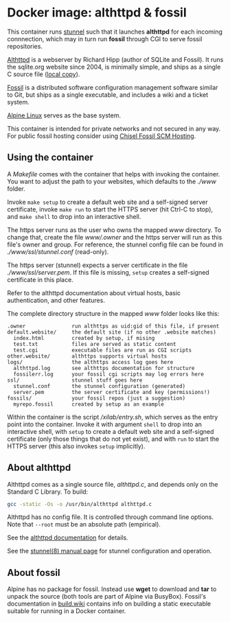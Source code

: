 # Docker image: althttpd & fossil

This container runs [stunnel][stunnel] such that it launches
**althttpd** for each incoming connnection, which may in turn
run **fossil** through CGI to serve fossil repositories.

[Althttpd][althttpd] is a webserver by Richard Hipp (author
of SQLite and Fossil). It runs the sqlite.org website since
2004, is minimally simple, and ships as a single C source file
([local copy](./althttpd.c)).

[Fossil][fossil] is a distributed software configuration
management software similar to Git, but ships as a single
executable, and includes a wiki and a ticket system.

[Alpine Linux][alpine] serves as the base system.

This container is intended for private networks and not
secured in any way. For public fossil hosting consider
using [Chisel Fossil SCM Hosting][chisel].

## Using the container

A *Makefile* comes with the container that helps with
invoking the container. You want to adjust the path to
your websites, which defaults to the *./www* folder.

Invoke `make setup` to create a default web site and
a self-signed server certificate, invoke `make run`
to start the HTTPS server (hit Ctrl-C to stop), and
`make shell` to drop into an interactive shell.

The https server runs as the user who owns the mapped
*www* directory. To change that, create the file
*www/.owner* and the https server will run as this file's
owner and group. For reference, the stunnel config file
can be found in *./www/ssl/stunnel.conf* (read-only).

The https server (stunnel) expects a server certificate
in the file *./www/ssl/server.pem*. If this file is missing,
`setup` creates a self-signed certificate in this place.

Refer to the althttpd documentation about virtual hosts,
basic authentication, and other features.

The complete directory structure in the mapped *www* folder
looks like this:

```text
.owner               run althttps as uid:gid of this file, if present
default.website/     the default site (if no other .website matches)
  index.html         created by setup, if mising
  test.txt           files are served as static content
  test.cgi           executable files are run as CGI scripts
other.website/       althttps supports virtual hosts
logs/                the althttps access log goes here
  althttpd.log       see althttps documentation for structure
  fossilerr.log      your fossil cgi scripts may log errors here
ssl/                 stunnel stuff goes here
  stunnel.conf       the stunnel configuration (generated)
  server.pem         the server certificate and key (permissions!)
fossils/             your fossil repos (just a suggestion)
  myrepo.fossil      created by setup as an example
```

Within the container is the script */xilab/entry.sh*,
which serves as the entry point into the container.
Invoke it with argument `shell` to drop into an
interactive shell, with `setup` to create a default
web site and a self-signed certificate (only those
things that do not yet exist), and with `run` to start
the HTTPS server (this also invokes `setup` implicitly).

## About althttpd

Althttpd comes as a single source file, *althttpd.c*,
and depends only on the Standard C Library. To build:

```sh
gcc -static -Os -o /usr/bin/althttpd althttpd.c
```

Althttpd has no config file. It is controlled through
command line options. Note that `--root` must be an
absolute path (empirical).

See the [althttpd documentation][althttpd] for details.

See the [stunnel(8) manual page][stunnel.8] for stunnel
configuration and operation.

## About fossil

Alpine has no package for fossil. Instead use **wget**
to download and **tar** to unpack the source (both tools
are part of Alpine via BusyBox). Fossil's documentation in
[build.wiki](https://fossil-scm.org/home/doc/trunk/www/build.wiki)
contains info on building a static executable suitable
for running in a Docker container.

[althttpd]: https://sqlite.org/althttpd
[fossil]: https://fossil-scm.org/
[chisel]: https://chiselapp.com/
[stunnel]: https://www.stunnel.org
[stunnel.8]: https://www.stunnel.org/static/stunnel.html
[alpine]: https://alpinelinux.org/
